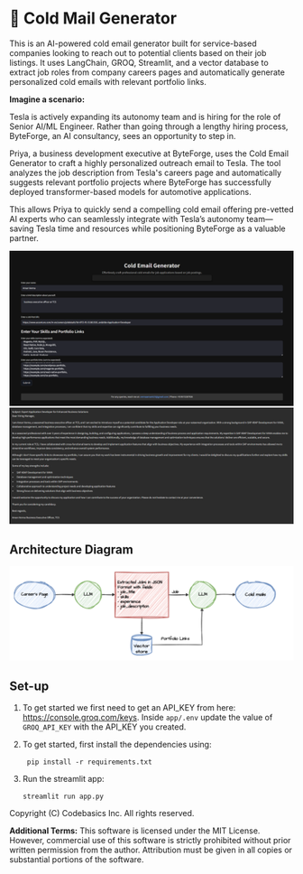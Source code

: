 
# 📧 Cold Mail Generator
This is an AI-powered cold email generator built for service-based companies looking to reach out to potential clients based on their job listings.
It uses LangChain, GROQ, Streamlit, and a vector database to extract job roles from company careers pages and automatically generate personalized cold emails with relevant portfolio links.

**Imagine a scenario:**

Tesla is actively expanding its autonomy team and is hiring for the role of Senior AI/ML Engineer. Rather than going through a lengthy hiring process, ByteForge, an AI consultancy, sees an opportunity to step in.

Priya, a business development executive at ByteForge, uses the Cold Email Generator to craft a highly personalized outreach email to Tesla. The tool analyzes the job description from Tesla's careers page and automatically suggests relevant portfolio projects where ByteForge has successfully deployed transformer-based models for automotive applications.

This allows Priya to quickly send a compelling cold email offering pre-vetted AI experts who can seamlessly integrate with Tesla’s autonomy team—saving Tesla time and resources while positioning ByteForge as a valuable partner.

![img.png](imgs/img.png)
![img1.png](imgs/img1.png)

## Architecture Diagram
![img1.png](imgs/architecture.png)

## Set-up
1. To get started we first need to get an API_KEY from here: https://console.groq.com/keys. Inside `app/.env` update the value of `GROQ_API_KEY` with the API_KEY you created. 


2. To get started, first install the dependencies using:
    ```commandline
     pip install -r requirements.txt
    ```
   
3. Run the streamlit app:
   ```commandline
   streamlit run app.py
   ```
   

Copyright (C) Codebasics Inc. All rights reserved.

**Additional Terms:**
This software is licensed under the MIT License. However, commercial use of this software is strictly prohibited without prior written permission from the author. Attribution must be given in all copies or substantial portions of the software.
